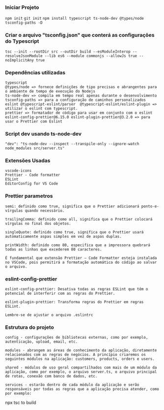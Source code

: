 ### Iniciar Projeto

`npm init`
`git init`
`npm install typescript ts-node-dev @types/node tsconfig-paths -D`

### Criar o arquivo "tsconfig.json" que conterá as configurações do Typescript

`tsc --init --rootDir src --outDir build --esModuleInterop --resolveJsonModule --lib es6 --module commonjs --allowJs true --noImplicitAny true`

### Dependências utilizadas

```
typescript
@types/node => fornece definições de tipo precisas e abrangentes para o ambiente de tempo de execução do Nodejs
ts-node-dev => compila em tempo real apenas durante o desenvolvimento
tsconfig-paths => para a configuração de caminhos personalizados
eslint @typescript-eslint/parser  @typescript-eslint/eslint-plugin => utilizar o eslint com typescript.
prettier => formatador de código para usar em conjunto com o eslint
eslint-config-prettier@6.15.0 eslint-plugin-prettier@3.2.0 => para usar o Prettier com Eslint
```

### Script dev usando ts-node-dev

`"dev": "ts-node-dev --inspect --transpile-only --ignore-watch node_modules src/server.ts"`

### Extensões Usadas

```
vscode-icons
Prettier - Code formatter
ESLint
EditorConfig for VS Code
```

### Prettier parametros

```
semi: definido como true, significa que o Prettier adicionará ponto-e-vírgulas quando necessário.

trailingComma: definido como all, significa que o Prettier colocará vírgulas no final dos objetos.

singleQuote: definido como true, significa que o Prettier usará automaticamente aspas simples em vez de aspas duplas.

printWidth: definido como 80, especifica que a impressora quebrará todas as linhas que excederem 80 caracteres.

É fundamental que extensão Prettier – Code Formatter esteja instalada no VSCode, pois permitirá a formatação automática do código ao salvar o arquivo.
```

### eslint-config-prettier

```
eslint-config-prettier: Desativa todas as regras ESLint que têm o potencial de interferir com as regras do Prettier.

eslint-plugin-prettier: Transforma regras do Prettier em regras ESLint.

Lembre-se de ajustar o arquivo .eslintrc
```

### Estrutura do projeto

```
config - configurações de bibliotecas externas, como por exemplo, autenticação, upload, email, etc.

modules - abrangem as áreas de conhecimento da aplicação, diretamente relacionados com as regras de negócios. A princípio criaremos os seguintes módulos na aplicação: customers, products, orders e users.

shared - módulos de uso geral compartilhados com mais de um módulo da aplicação, como por exemplo, o arquivo server.ts, o arquivo principal de rotas, conexão com banco de dados, etc.

services - estarão dentro de cada módulo da aplicação e serão responsáveis por todas as regras que a aplicação precisa atender, como por exemplo:
```

npx tsc to build
